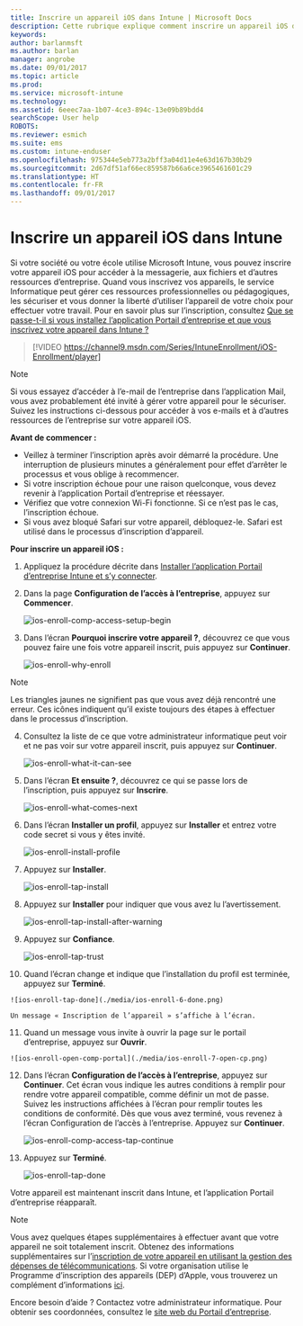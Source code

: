 ```yaml
---
title: Inscrire un appareil iOS dans Intune | Microsoft Docs
description: Cette rubrique explique comment inscrire un appareil iOS dans Intune
keywords: 
author: barlanmsft
ms.author: barlan
manager: angrobe
ms.date: 09/01/2017
ms.topic: article
ms.prod: 
ms.service: microsoft-intune
ms.technology: 
ms.assetid: 6eeec7aa-1b07-4ce3-894c-13e09b89bdd4
searchScope: User help
ROBOTS: 
ms.reviewer: esmich
ms.suite: ems
ms.custom: intune-enduser
ms.openlocfilehash: 975344e5eb773a2bff3a04d11e4e63d167b30b29
ms.sourcegitcommit: 2d67df51af66ec859587b66a6ce3965461601c29
ms.translationtype: HT
ms.contentlocale: fr-FR
ms.lasthandoff: 09/01/2017
---
```

# <a name="enroll-your-ios-device-in-intune"></a>Inscrire un appareil iOS dans Intune

Si votre société ou votre école utilise Microsoft Intune, vous pouvez inscrire votre appareil iOS pour accéder à la messagerie, aux fichiers et d’autres ressources d’entreprise. Quand vous inscrivez vos appareils, le service Informatique peut gérer ces ressources professionnelles ou pédagogiques, les sécuriser et vous donner la liberté d’utiliser l’appareil de votre choix pour effectuer votre travail. Pour en savoir plus sur l’inscription, consultez [Que se passe-t-il si vous installez l’application Portail d’entreprise et que vous inscrivez votre appareil dans Intune ?](what-happens-if-you-install-the-company-portal-app-and-enroll-your-device-in-intune-ios.md)

> [!VIDEO https://channel9.msdn.com/Series/IntuneEnrollment/iOS-Enrollment/player]

> [!NOTE]
> Si vous essayez d’accéder à l’e-mail de l’entreprise dans l’application Mail, vous avez probablement été invité à gérer votre appareil pour le sécuriser. Suivez les instructions ci-dessous pour accéder à vos e-mails et à d’autres ressources de l’entreprise sur votre appareil iOS.

**Avant de commencer :**

- Veillez à terminer l’inscription après avoir démarré la procédure. Une interruption de plusieurs minutes a généralement pour effet d’arrêter le processus et vous oblige à recommencer.
- Si votre inscription échoue pour une raison quelconque, vous devez revenir à l’application Portail d’entreprise et réessayer.
- Vérifiez que votre connexion Wi-Fi fonctionne. Si ce n’est pas le cas, l’inscription échoue.
- Si vous avez bloqué Safari sur votre appareil, débloquez-le. Safari est utilisé dans le processus d’inscription d’appareil.


**Pour inscrire un appareil iOS :**

1.  Appliquez la procédure décrite dans [Installer l’application Portail d’entreprise Intune et s’y connecter](install-and-sign-in-to-the-intune-company-portal-app-ios.md).

2. Dans la page **Configuration de l’accès à l’entreprise**, appuyez sur **Commencer**.

    ![ios-enroll-comp-access-setup-begin](./media/ios-enroll-1a-comp-access-setup.png)

3. Dans l’écran **Pourquoi inscrire votre appareil ?**, découvrez ce que vous pouvez faire une fois votre appareil inscrit, puis appuyez sur **Continuer**.

    ![ios-enroll-why-enroll](./media/ios-enroll-1b-why-enroll.png)

  > [!NOTE]
  > Les triangles jaunes ne signifient pas que vous avez déjà rencontré une erreur. Ces icônes indiquent qu’il existe toujours des étapes à effectuer dans le processus d’inscription.

4. Consultez la liste de ce que votre administrateur informatique peut voir et ne pas voir sur votre appareil inscrit, puis appuyez sur **Continuer**.

    ![ios-enroll-what-it-can-see](./media/ios-enroll-1c-we-care-privacy.png)

5.  Dans l’écran **Et ensuite ?**, découvrez ce qui se passe lors de l’inscription, puis appuyez sur **Inscrire**.

    ![ios-enroll-what-comes-next](./media/ios-enroll-1d-what-comes-next.png)

6.  Dans l’écran **Installer un profil**, appuyez sur **Installer** et entrez votre code secret si vous y êtes invité.

    ![ios-enroll-install-profile](./media/ios-enroll-2-mgt-profile-install.png)

7.  Appuyez sur **Installer**.

    ![ios-enroll-tap-install](./media/ios-enroll-3-mgt-profile-install-2.png)    

8.  Appuyez sur **Installer** pour indiquer que vous avez lu l’avertissement.

    ![ios-enroll-tap-install-after-warning](./media/ios-enroll-4-warning.png)

9.  Appuyez sur **Confiance**.

    ![ios-enroll-tap-trust](./media/ios-enroll-5-trust.png)

10.  Quand l’écran change et indique que l’installation du profil est terminée, appuyez sur **Terminé**.

    ![ios-enroll-tap-done](./media/ios-enroll-6-done.png)

    Un message « Inscription de l’appareil » s’affiche à l’écran.

11.  Quand un message vous invite à ouvrir la page sur le portail d’entreprise, appuyez sur **Ouvrir**.

    ![ios-enroll-open-comp-portal](./media/ios-enroll-7-open-cp.png)

12. Dans l’écran **Configuration de l’accès à l’entreprise**, appuyez sur **Continuer**. Cet écran vous indique les autres conditions à remplir pour rendre votre appareil compatible, comme définir un mot de passe. Suivez les instructions affichées à l’écran pour remplir toutes les conditions de conformité. Dès que vous avez terminé, vous revenez à l’écran Configuration de l’accès à l’entreprise. Appuyez sur **Continuer**.

    ![ios-enroll-comp-access-tap-continue](./media/ios-enroll-8-comp-access-setup-compliance.png)

13. Appuyez sur **Terminé**.

    ![ios-enroll-tap-done](./media/ios-enroll-9-comp-access-setup-complete.png)

Votre appareil est maintenant inscrit dans Intune, et l’application Portail d’entreprise réapparaît.

> [!Note]
> Vous avez quelques étapes supplémentaires à effectuer avant que votre appareil ne soit totalement inscrit. Obtenez des informations supplémentaires sur l’[inscription de votre appareil en utilisant la gestion des dépenses de télécommunications](enroll-your-device-with-telecom-expense-management-ios.md). Si votre organisation utilise le Programme d’inscription des appareils (DEP) d’Apple, vous trouverez un complément d’informations [ici](enroll-your-device-dep-ios.md).

Encore besoin d’aide ? Contactez votre administrateur informatique. Pour obtenir ses coordonnées, consultez le [site web du Portail d’entreprise](http://portal.manage.microsoft.com).
